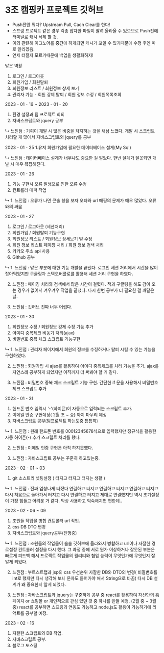# 3조 캠핑카 프로젝트 깃허브
- Push전엔 뭐다? Upstream Pull, Cach Clear를 한다!
- 스프링 프로젝트 같은 경우 각종 잡다한 파일이 딸려 올라올 수 있으므로 Push전에 터미널로 캐시 삭제 할 것.
- 이와 관련해 이그노어를 중간에 하게되면 캐시가 꼬일 수 있기때문에 수정 후엔 따로 알리겠음.
- 언제 터질지 모르기때문에 백업을 생활화하자!


맡은 역활

1. 로그인 / 로그아웃
2. 회원가입 / 회원탈퇴
3. 회원정보 리스트 / 회원정보 상세 보기
4. 관리자 기능 - 회원 강제 탈퇴 / 회원 정보 수정 / 회원목록조회

2023 - 01 - 16 ~ 2023 - 01 - 20
1. 환경 설정과 팀 프로젝트 회의
2. 자바스크립트와 jquery 공부

↳ 느낀점 : 기획이 개발 시 많은 비중을 차지하는 것을 새삼 느꼈다. 개발 시 스크립트 처리할 게 많아서 자바스크립트와 jquery를 공부 

2023 - 01 - 25
1.유저 회원가입에 필요한 데이터베이스 설계(My Sql)

↳ 느낀점 : 데이터베이스 설계가 너무나도 중요한 걸 알았다. 한번 설계가 잘못되면 개발 시 매우 복잡해진다.

2023 - 01 - 26
1. 기능 구현시 오류 발생으로 인한 오류 수정
2. 컨트롤러 매퍼 작업

↳ 1. 느낀점 : 오류가 나면 콘솔 창을 보자 오타와 url 매핑의 문제가 매우 많았다. 오류와의 싸움

2023 - 01 - 27
1. 로그인 / 로그아웃 (세션처리)
2. 회원가입 / 회원탈퇴 기능구현
3. 회원정보 리스트 / 회원정보 상세보기 밑 수정
4. 회원 정보 리스트 페이징 처리 / 회원 정보 검색 처리
5. 카카오 주소 api 사용
6. Github 공부

↳ 1. 느낀점 : 맡은 부분에 대한 기능 개발을 끝냈다. 로그인 세션 처리에서 시간을 많이 잡아먹었지만 구글링과 스택오버플로를 활용해 세션 처리 구현을 하였다.

  2. 느낀점 : 페이징 처리와 검색에서 많은 시간이 걸렸다. 책과 구글링을 해도 감이 오는 경우가 없어서 겨우겨우 작업을 끝냈다. 다시 한번 공부가 더 필요한 걸 깨달은 날.
  
  3. 느낀점 : 깃허브 진짜 너무 어렵다. 

2023 - 01 - 30
1. 회원정보 수정 / 회원정보 강제 수정 기능 추가
2. 아이디 중복체크 비동기 처리(ajax)
3. 비밀번호 중복 체크 스크립트 기능구현

↳ 1. 느낀점 : 관리자 페이지에서 회원의 정보를 수정하거나 탈퇴 시킬 수 있는 기능을 구현하였다.

  2. 느낀점 : 회원가입 시 ajax를 활용하여 아이디 중복체크를 처리 기능을 추가. ajax를 자연스레 공부하게 되었지만 아직까지 더 써봐야 할 거 같다.
  
  3. 느낀점 : 비밀번호 중복 체크 스크립트 기능 구현. 간단한 if 문을 사용해서 비밀번호 체크 스크립트 추가

2023 - 01 - 31
1. 핸드폰 번호 입력시 '-'(하이픈)이 자동으로 입력되는 스크립트 추가.
2. 이메일 인증 구현예정( 2월 초 ~ 중) 까지 마무리 예정
3. 자바스크립트 공부(팀프로젝트 하는도중 틈틈히)

↳ 1. 느낀점 : 원래 핸드폰 번호를 00012345678식으로 입력했지만 정규식을 활용한 자동 하이픈(-) 추가 스크립트 처리를 했다.

  2. 느낀점 : 이메일 인증 구현은 아직 하지못했다. 
   
  3. 느낀점 : 자바스크립트 공부는 꾸준히 하고있는중.

2023 - 02 - 01 ~ 03
1. git 소스트리 셋팅설정 ( 터지고 터지고 터지는 생활 )

↳ 1. 느낀점 : 진짜 엄청나게 터졌다 연결하고 터지고 연결하고 터지고 연결하고 터지고 다시 처음으로 돌아가서 터지고 다시 연결하고 터지고
제대로 연결했지만 역시 초기설정이 가장 힘들고 어려운 거 같다. 막상 사용하고 익숙해지면 편한데..

2023 - 02 - 06 ~ 09
1. 조원들 작업물 병합 컨트롤러 url 작업.
2. css DB DTO 변경
3. 자바스크립트와 jquery공부(진행중)

↳ 1. 느낀점 : 조원들의 작업물이 슬슬 깃허브에 올라와서 병합하고 url이나 자잘한 경로설정 컨트롤러 설정을 다시 했다. 그 과정 중에 서로 뭔가 이상하거나 잘못된 부분은 빠르게 피드백
              해서 프로젝트 작업물의 퀄리티와 협업 능력이 무엇인가에 무엇인지 잘 알게 되었다.
              
  2. 느낀점 : 부트스트랩과 jsp의 css 우선순위 자잘한 DB와 DTO의 변경( 비밀번호를 int로 했지만 다시 생각해 보니 문자도 들어가야 해서 String으로 바꿈)
              다시 DB 설계가 왜 중요한지 알게 되었다.
              
  3. 느낀점 : 자바스크립트와 jquery는 꾸준하게 공부 중 react를 활용하여 자신만의 홈페이지 or 쇼핑몰 or 개인적으로 관심 있던 것 중 하나를 만들 예정. (2월 중 ~ 3월 중)
              react를 공부하면 스프링과 연동도 가능하고 node.js도 활용이 가능하기에 리액트를 공부할 예정.
              
              
2023 - 02 - 16
1. 자잘한 스크립트와 DB 작업.
2. 자바스크립트 공부.
3. 블로그 포스팅
